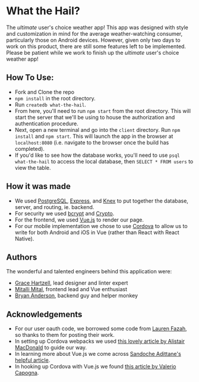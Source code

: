 # What the Hail?

The _ultimate_ user's choice weather app! This app was designed with style and customization in mind for the average weather-watching consumer, particularly those on Android devices. However, given only two days to work on this product, there are still some features left to be implemented. Please be patient while we work to finish up the _ultimate_ user's choice weather app!

## How To Use:

- Fork and Clone the repo
- `npm install` in the root directory.
- Run `createdb what-the-hail`.
- From here, you'll need to run `npm start` from the root directory. This will start the server that we'll be using to house the authorization and authentication procedure.
- Next, open a new terminal and go into the `client` directory. Run `npm install` and `npm start`. This will launch the app in the browser at `localhost:8080` (i.e. navigate to the browser once the build has completed).
- If you'd like to see how the database works, you'll need to use `psql what-the-hail` to access the local database, then `SELECT * FROM users` to view the table.

## How it was made

- We used [PostgreSQL](https://www.postgresql.org/), [Express](https://expressjs.com/), and [Knex](https://knexjs.org/) to put together the database, server, and routing, ie. backend. 
- For security we used [bcrypt](https://www.npmjs.com/package/bcrypt) and [Crypto](https://nodejs.org/api/crypto.html).
- For the frontend, we used [Vue.js](https://vuejs.org/) to render our page.
- For our mobile implementation we chose to use [Cordova](https://cordova.apache.org/) to allow us to write for both Android and iOS in Vue (rather than React with React Native). 

## Authors

The wonderful and talented engineers behind this application were:
- [Grace Hartzell](https://github.com/gracehartzell), lead designer and linter expert
- [Mitalli Mital](https://github.com/mits254), frontend lead and Vue enthusiast
- [Bryan Anderson](https://github.com/Genoval13), backend guy and helper monkey

## Acknowledgements

- For our user oauth code, we borrowed some code from [Lauren Fazah](https://gist.github.com/laurenfazah/f9343ae8577999d301334fc68179b485), so thanks to them for posting their work. 
- In setting up Cordova webpacks we used [this lovely article by Alistair MacDonald](https://itnext.io/make-hybrid-platform-cordova-vue-webpack-2fb7031c4f9b) to guide our way.
- In learning more about Vue.js we come across [Sandoche Adittane's helpful article](https://itnext.io/how-to-structure-a-vue-js-project-29e4ddc1aeeb).
- In hooking up Cordova with Vue.js we found [this article by Valerio Capogna](https://medium.com/@valeriocapogna/how-to-setup-a-cordova-app-using-vue-js-8ba1315b9666).
